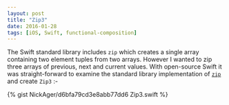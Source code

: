 ```yaml
---
layout: post
title: "Zip3"
date: 2016-01-28
tags: [iOS, Swift, functional-composition]
---
```

The Swift standard library includes `zip` which creates a single array containing two element tuples from two arrays. However I wanted  to zip three arrays of previous, next and current values. With open-source Swift it was straight-forward to examine the standard library implementation of [`zip` ](https://github.com/apple/swift/blob/master/stdlib/public/core/Zip.swift) and create `Zip3` :-

{% gist NickAger/d6bfa79cd3e8abb77dd6 Zip3.swift %}
